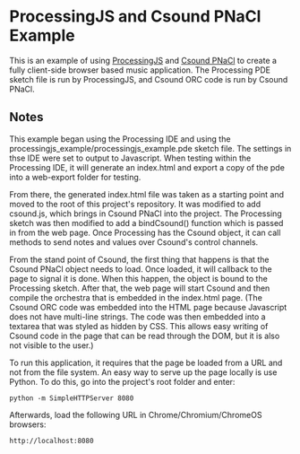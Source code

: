# ProcessingJS and Csound PNaCl Example

This is an example of using [ProcessingJS](http://processingjs.org) and [Csound PNaCl](http://vlazzarini.github.io) to create a fully client-side browser based music application. The Processing PDE sketch file is run by ProcessingJS, and Csound ORC code is run by Csound PNaCl. 

## Notes

This example began using the Processing IDE and using the processingjs_example/processingjs_example.pde sketch file.  The settings in thse IDE were set to output to Javascript. When testing within the Processing IDE, it will generate an index.html and export a copy of the pde into a web-export folder for testing.  

From there, the generated index.html file was taken as a starting point and moved to the root of this project's repository. It was modified to add csound.js, which brings in Csound PNaCl into the project.  The Processing sketch was then modified to add a bindCsound() function which is passed in from the web page.  Once Processing has the Csound object, it can call methods to send notes and values over Csound's control channels.

From the stand point of Csound, the first thing that happens is that the Csound PNaCl object needs to load. Once loaded, it will callback to the page to signal it is done. When this happen, the object is bound to the Processing sketch. After that, the web page will start Csound and then compile the orchestra that is embedded in the index.html page.  (The Csound ORC code was embedded into the HTML page because Javascript does not have multi-line strings.  The code was then embedded into a textarea that was styled as hidden by CSS.  This allows easy writing of Csound code in the page that can be read through the DOM, but it is also not visible to the user.) 

To run this application, it requires that the page be loaded from a URL and not from the file system. An easy way to serve up the page locally is use Python. To do this, go into the project's root folder and enter:

`python -m SimpleHTTPServer 8080`

Afterwards, load the following URL in Chrome/Chromium/ChromeOS browsers:

`http://localhost:8080`
